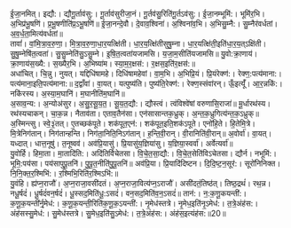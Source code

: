 

  
ई॒जा॒नमित्। इद्यौ:। द्यौगू॒र्ताव॑सु:। गू॒र्ताव॑सुरीजा॒नं। गू॒र्तव॑सु॒रिति॑गू॒र्तऽव॑सु:। ई॒जा॒नम्भूमि॑:। भूमि॑र॒भि। अ॒भिप्र॑भू॒षणि॑। प्र॒भू॒षणीति॑प्र॒ऽभू॒षणि॑॥ ई॒जा॒नन्दे॒वौ। दे॒वाव॒श्विना॑। अ॒श्विना॑व॒भि। अ॒भिसु॒म्नै:। सु॒म्नैर॑वर्धतां। अ॒व॒र्ध॒ता॒मित्य॑वर्धतां॥  
तावां॑। वां॒मि॒त्रा॒व॒रु॒णा॒। मि॒त्रा॒व॒रु॒णा॒धा॒र॒यत्क्षि॑ती। धा॒र॒य॒त्क्षि॑तीसुषु॒म्ना। धा॒र॒यत्क्षि॑ती॒इति॑धा॒र॒य॒त्ऽक्षि॑ती। सु॒षु॒म्नेषि॑त॒त्वता॑। सु॒सु॒म्नेति॑सु॒ऽसु॒म्ने। इ॒षि॒त॒त्वता॑यजामसि। य॒जा॒म॒सीति॑यजामसि॥ यु॒वो:क्रा॒णाय॑। क्रा॒णाय॑स॒ख्यै:। स॒ख्यैर॒भि। अ॒भिष्या॑म। स्या॒म॒र॒क्षस॑:। र॒क्षस॒इति॑र॒क्षस॑:॥  
अधा॑चित्। चि॒न्नु। नुयत्। यद्दिधि॑षामहे। दिधि॑षामहेवां। वा॒म॒भि। अ॒भिप्रि॒यं। प्रि॒यंरेक्ण॑:। रेक्ण॒:पत्य॑माना:। पत्य॑माना॒इति॒पत्य॑माना:॥ द॒द्वाँवा॑। वा॒यत्। यत्पुष्य॑ति। पुष्य॑ति॒रेक्ण॑:। रेक्ण॒स्संवा॑रन्। ऊँ॒इत्यूँ॑। आ॒र॒न्नकि॑:। नकि॑रस्य। अ॒स्या॒म॒घानि॑। म॒घानीति॑म॒घानि॑॥  
अ॒साव॒न्य:। अ॒न्योअ॑सुर। अ॒सु॒र॒सू॒य॒त॒। सू॒य॒त॒द्यौ:। द्यौस्त्वं। त्वंविश्वे॑षां वरुणासि॒राजा॑॥ मू॒र्धारथ॑स्य। रथ॑स्यचाकन्। चा॒क॒न्न। नैताव॑ता। एताव॒तैन॑सा। एन॑सासान्तक॒ध्रुक्। अ॒न्त॒क॒ध्रुगित्य॑न्त॒क॒ऽध्रुक्॥  
अ॒स्मिन्त्सु। स्वे॒३॒॑तत्। ए॒तच्छक॑पूते। शक॑पूत॒एन॑:। शक॑पूत॒इति॒शक॑ऽपूते। एनो॑हि॒ते। हि॒तेमि॒त्रे। मि॒त्रेनिग॑तान्। निग॑तान्हन्ति। निग॑ता॒निति॒निऽग॑तान्। ह॒न्ति॒वी॒रान्। वी॒रानिति॑वी॒रान्॥ अ॒वोर्वा॑। वा॒यत्। यध्दात्। धात्त॒नूषु॑। त॒नूष्वव॑। अव॑प्रि॒यासु॑। प्रि॒यासु॑य॒ज्ञिया॑सु। य॒ज्ञिया॒स्वर्वा॑। अर्वेत्यर्वा॑॥  
यु॒वोर्हि। हिमा॒ता। मा॒तादि॑ति:। अदि॑तिर्विचेतसा। वि॒चे॒त॒सा॒द्यौ:। वि॒चे॒त॒सेति॑विऽचेतसा। द्यौर्न। नभूमि॑:। भूमि॒:पय॑सा। पय॑सापुपू॒तनि॑। पु॒पू॒त॒नीति॑पु॒पू॒तनि॑॥ अव॑प्रि॒या। प्रि॒यादि॑दिष्टन। दि॒दि॒ष्ट॒न॒सूर॑:। सूरो॑निनिक्त। नि॒नि॒क्त॒र॒श्मिभि॑:। र॒श्मिभि॒रिति॑र॒श्मिऽभि॑:॥  
यु॒वंहि। ह्य॑प्न॒राजौ॑। अ॒प्न॒राजा॒वसी॑दतं। अ॒प्न॒राजा॒वित्य॑प्न॒ऽराजौ॑। असी॑दतं॒तिष्ठ॑त्। तिष्ठ॒द्रथं॑। रथ॒न्न। नधू॒र्षदं॑। धू॒र्षदं॑वन॒र्षदं॑। धू॒स्सद॒मिति॑धू॒:ऽसदं॑। वन॒सद॒मिति॑व॒न॒ऽसदं॑॥ तान॑:। न॒:क॒णू॒कयन्ती॑:। क॒णू॒क॒यन्ती॑र्नृ॒मेध॑:। क॒णू॒क॒यन्ती॒रिति॑क॒णू॒क॒ऽयन्ती॑:। नृ॒मेध॑स्तत्रे। नृ॒मेध॒इति॑नृ॒ऽमेध॑:। त॒त्रे॒अंह॑स:। अंह॑सस्सु॒मेध॑:। सु॒मेध॑स्तत्रे। सु॒मेध॒इति॑सु॒ऽमेध॑:। त॒त्रे॒अंह॑स:। अंह॑स॒इत्यंह॑स:॥20॥  
